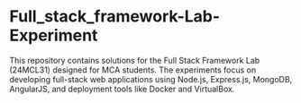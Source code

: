 # Full_stack_framework-Lab-Experiment
This repository contains solutions for the Full Stack Framework Lab (24MCL31) designed for MCA students. The experiments focus on developing full-stack web applications using Node.js, Express.js, MongoDB, AngularJS, and deployment tools like Docker and VirtualBox.
